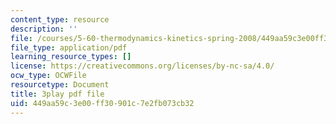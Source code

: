 ```yaml
---
content_type: resource
description: ''
file: /courses/5-60-thermodynamics-kinetics-spring-2008/449aa59c3e00ff30901c7e2fb073cb32_RrVq7Yduz2g.pdf
file_type: application/pdf
learning_resource_types: []
license: https://creativecommons.org/licenses/by-nc-sa/4.0/
ocw_type: OCWFile
resourcetype: Document
title: 3play pdf file
uid: 449aa59c-3e00-ff30-901c-7e2fb073cb32
---
```

